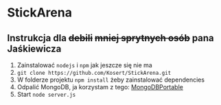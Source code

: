 # StickArena

## Instrukcja dla ~~debili~~ ~~mniej sprytnych osób~~ pana Jaśkiewicza
1. Zainstalować `nodejs` i `npm` jak jeszcze się nie ma
2. `git clone https://github.com/Kosert/StickArena.git`
3. W folderze projektu `npm install` żeby zainstalować dependencies  
4. Odpalić MongoDB, ja korzystam z tego: [MongoDBPortable](https://github.com/lightchpa/MongoDBPortable/releases/tag/v0.4.0.1)  
5. Start `node server.js`

